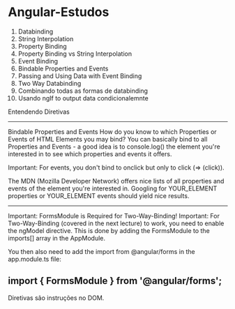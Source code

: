 # Angular-Estudos

1. Databinding
2. String Interpolation
3. Property Binding
4. Property Binding vs String Interpolation
5. Event Binding
6. Bindable Properties and Events
7. Passing and Using Data with Event Binding
8. Two Way Databinding
9. Combinando todas as formas de databinding
10. Usando ngIf to output data condicionalemnte

Entendendo Diretivas

-----------------------------------------

Bindable Properties and Events
How do you know to which Properties or Events of HTML Elements you may bind? You can basically bind to all Properties and Events - a good idea is to console.log()  the element you're interested in to see which properties and events it offers.

Important: For events, you don't bind to onclick but only to click (=> (click)).

The MDN (Mozilla Developer Network) offers nice lists of all properties and events of the element you're interested in. Googling for YOUR_ELEMENT properties  or YOUR_ELEMENT events  should yield nice results.

-----------------------------------------

Important: FormsModule is Required for Two-Way-Binding!
Important: For Two-Way-Binding (covered in the next lecture) to work, you need to enable the ngModel  directive. This is done by adding the FormsModule  to the imports[]  array in the AppModule.

You then also need to add the import from @angular/forms  in the app.module.ts file:

import { FormsModule } from '@angular/forms'; 
----------------------------------------------------------------

Diretivas são instruções no DOM.
